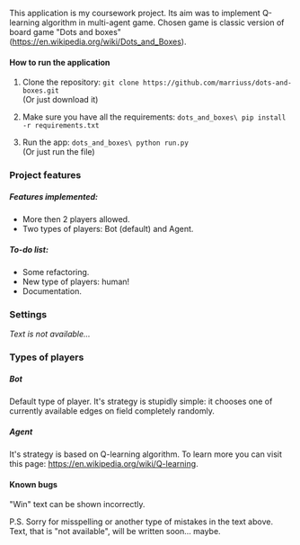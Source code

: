 This application is my coursework project. Its aim was to implement Q-learning algorithm in multi-agent game.
Chosen game is classic version of board game "Dots and boxes" (https://en.wikipedia.org/wiki/Dots_and_Boxes).

#### How to run the application
<ol>
<li>

Clone the repository: `git clone https://github.com/marriuss/dots-and-boxes.git` \
(Or just download it)
</li>
<li>

Make sure you have all the requirements: `dots_and_boxes\ pip install -r requirements.txt`
</li>
<li>

Run the app: `dots_and_boxes\ python run.py` \
(Or just run the file)
</li>
</ol>

### Project features

##### Features implemented:
<ul>
<li>More then 2 players allowed.</li>
<li>Two types of players: Bot (default) and Agent.</li>
</ul>

##### To-do list:
<ul>
<li>Some refactoring.</li>
<li>New type of players: human!</li>
<li>Documentation.</li>
</ul>

### Settings
_Text is not available..._

### Types of players

##### Bot
Default type of player. It's strategy is stupidly simple: it chooses one of currently available edges on field completely randomly.  

##### Agent
It's strategy is based on Q-learning algorithm. To learn more you can visit this page: https://en.wikipedia.org/wiki/Q-learning.

#### Known bugs
"Win" text can be shown incorrectly.

P.S. Sorry for misspelling or another type of mistakes in the text above. Text, that is "not available", will be written soon... maybe.

